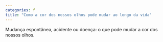 ```yaml
---
categories: f
title: "Como a cor dos nossos olhos pode mudar ao longo da vida"
---
```

Mudança espontânea, acidente ou doença: o que pode mudar a cor dos nossos olhos.